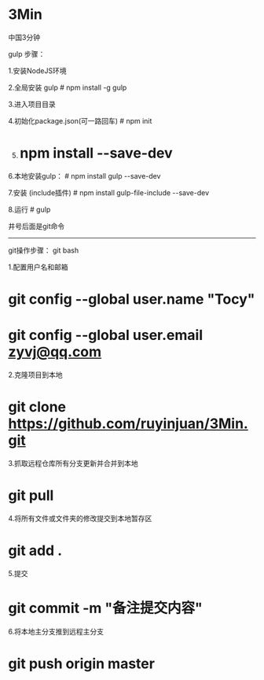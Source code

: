 # 3Min
中国3分钟

gulp 步骤：

1.安装NodeJS环境

2.全局安装 gulp
    # npm install -g gulp

3.进入项目目录

4.初始化package.json(可一路回车)
    # npm init

5.
    # npm install --save-dev

6.本地安装gulp：
    # npm install gulp --save-dev

7.安装 (include插件)
    # npm install gulp-file-include --save-dev

8.运行
    # gulp

井号后面是git命令

----------------------------------------

git操作步骤： git bash

1.配置用户名和邮箱
 # git config --global user.name "Tocy"
 # git config --global user.email zyvj@qq.com

2.克隆项目到本地
 # git clone https://github.com/ruyinjuan/3Min.git

3.抓取远程仓库所有分支更新并合并到本地
 # git pull

4.将所有文件或文件夹的修改提交到本地暂存区
 # git add .

5.提交
 # git commit -m "备注提交内容"

6.将本地主分支推到远程主分支
 # git push origin master

